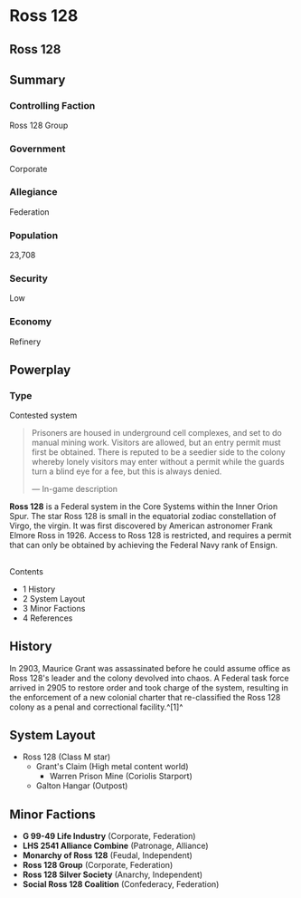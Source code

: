 # Ross 128
## Ross 128

		

## Summary

### Controlling Faction

Ross 128 Group

### Government

Corporate

### Allegiance

Federation

### Population

23,708

### Security

Low

### Economy

Refinery

## Powerplay

### Type

Contested system

> 
> 
> Prisoners are housed in underground cell complexes, and set to do manual mining work. Visitors are allowed, but an entry permit must first be obtained. There is reputed to be a seedier side to the colony whereby lonely visitors may enter without a permit while the guards turn a blind eye for a fee, but this is always denied.
> 
> 
> — In-game description
> 

**Ross 128** is a Federal system in the Core Systems within the Inner Orion Spur. The star Ross 128 is small in the equatorial zodiac constellation of Virgo, the virgin. It was first discovered by American astronomer Frank Elmore Ross in 1926. Access to Ross 128 is restricted, and requires a permit that can only be obtained by achieving the Federal Navy rank of Ensign.

## 

Contents

- 1 History
- 2 System Layout
- 3 Minor Factions
- 4 References

## History

In 2903, Maurice Grant was assassinated before he could assume office as Ross 128's leader and the colony devolved into chaos. A Federal task force arrived in 2905 to restore order and took charge of the system, resulting in the enforcement of a new colonial charter that re-classified the Ross 128 colony as a penal and correctional facility.^[1]^

## System Layout

- Ross 128 (Class M star)
    - Grant's Claim (High metal content world)
        - Warren Prison Mine (Coriolis Starport)
    - Galton Hangar (Outpost)

## Minor Factions

- **G 99-49 Life Industry** (Corporate, Federation)
- **LHS 2541 Alliance Combine** (Patronage, Alliance)
- **Monarchy of Ross 128** (Feudal, Independent)
- **Ross 128 Group** (Corporate, Federation)
- **Ross 128 Silver Society** (Anarchy, Independent)
- **Social Ross 128 Coalition** (Confederacy, Federation)